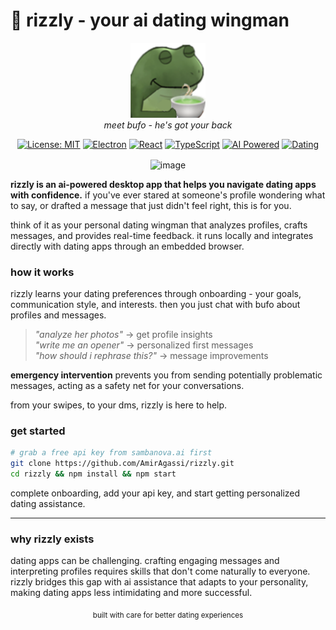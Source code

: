 # 🐸 rizzly - your ai dating wingman

<div align="center">
  <img src="src/bufopack/bufo-tea.png" alt="bufo mascot" width="120" height="120">
  <br>
  <em>meet bufo - he's got your back</em>
  <br>
</div>

<div align="center">

[![License: MIT](https://img.shields.io/badge/License-MIT-yellow.svg)](https://opensource.org/licenses/MIT)
[![Electron](https://img.shields.io/badge/Electron-36.4.0-47848f.svg)](https://www.electronjs.org/)
[![React](https://img.shields.io/badge/React-19.1.0-61dafb.svg)](https://reactjs.org/)
[![TypeScript](https://img.shields.io/badge/TypeScript-5.8.3-3178c6.svg)](https://www.typescriptlang.org/)
[![AI Powered](https://img.shields.io/badge/AI-SambaNova%20Llama-ff6b6b.svg)](https://sambanova.ai/)
[![Dating](https://img.shields.io/badge/Dating-Copilot-e91e63.svg)](#)

</div>
</div>
<p align="center">
<img width="700" alt="image" align="center" src="https://github.com/user-attachments/assets/fe30a0c1-d374-4852-b56c-5ded6d989d3e" />
</p>

**rizzly is an ai-powered desktop app that helps you navigate dating apps with confidence.** if you've ever stared at someone's profile wondering what to say, or drafted a message that just didn't feel right, this is for you.

think of it as your personal dating wingman that analyzes profiles, crafts messages, and provides real-time feedback. it runs locally and integrates directly with dating apps through an embedded browser.

### **how it works**

rizzly learns your dating preferences through onboarding - your goals, communication style, and interests. then you just chat with bufo about profiles and messages.

> *"analyze her photos"* -> get profile insights  
> *"write me an opener"* -> personalized first messages  
> *"how should i rephrase this?"* -> message improvements  

**emergency intervention** prevents you from sending potentially problematic messages, acting as a safety net for your conversations.

from your swipes, to your dms, rizzly is here to help.

### **get started**

```bash
# grab a free api key from sambanova.ai first
git clone https://github.com/AmirAgassi/rizzly.git
cd rizzly && npm install && npm start
```

complete onboarding, add your api key, and start getting personalized dating assistance.

---

### **why rizzly exists**

dating apps can be challenging. crafting engaging messages and interpreting profiles requires skills that don't come naturally to everyone. rizzly bridges this gap with ai assistance that adapts to your personality, making dating apps less intimidating and more successful.

<div align="center">
  <sub>built with care for better dating experiences</sub>
</div>
